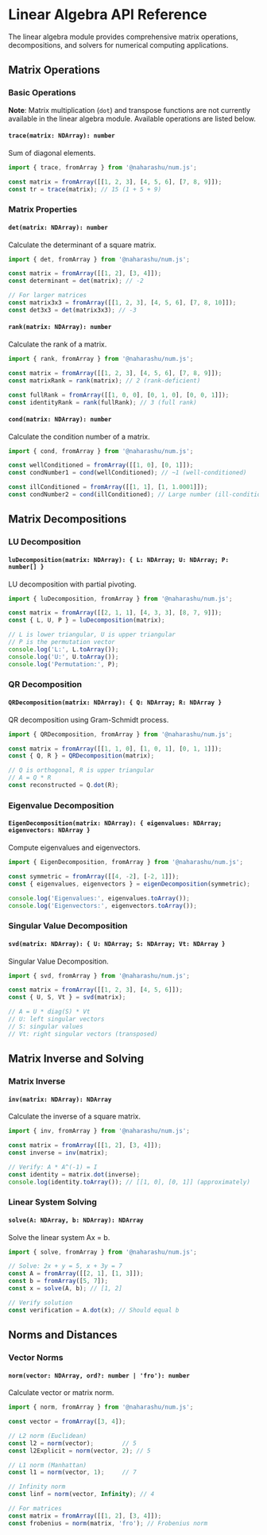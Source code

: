 # Linear Algebra API Reference

The linear algebra module provides comprehensive matrix operations, decompositions, and solvers for numerical computing applications.

## Matrix Operations

### Basic Operations

**Note**: Matrix multiplication (`dot`) and transpose functions are not currently available in the linear algebra module. Available operations are listed below.

#### `trace(matrix: NDArray): number`
Sum of diagonal elements.

```typescript
import { trace, fromArray } from '@naharashu/num.js';

const matrix = fromArray([[1, 2, 3], [4, 5, 6], [7, 8, 9]]);
const tr = trace(matrix); // 15 (1 + 5 + 9)
```

### Matrix Properties

#### `det(matrix: NDArray): number`
Calculate the determinant of a square matrix.

```typescript
import { det, fromArray } from '@naharashu/num.js';

const matrix = fromArray([[1, 2], [3, 4]]);
const determinant = det(matrix); // -2

// For larger matrices
const matrix3x3 = fromArray([[1, 2, 3], [4, 5, 6], [7, 8, 10]]);
const det3x3 = det(matrix3x3); // -3
```

#### `rank(matrix: NDArray): number`
Calculate the rank of a matrix.

```typescript
import { rank, fromArray } from '@naharashu/num.js';

const matrix = fromArray([[1, 2, 3], [4, 5, 6], [7, 8, 9]]);
const matrixRank = rank(matrix); // 2 (rank-deficient)

const fullRank = fromArray([[1, 0, 0], [0, 1, 0], [0, 0, 1]]);
const identityRank = rank(fullRank); // 3 (full rank)
```

#### `cond(matrix: NDArray): number`
Calculate the condition number of a matrix.

```typescript
import { cond, fromArray } from '@naharashu/num.js';

const wellConditioned = fromArray([[1, 0], [0, 1]]);
const condNumber1 = cond(wellConditioned); // ~1 (well-conditioned)

const illConditioned = fromArray([[1, 1], [1, 1.0001]]);
const condNumber2 = cond(illConditioned); // Large number (ill-conditioned)
```

## Matrix Decompositions

### LU Decomposition

#### `luDecomposition(matrix: NDArray): { L: NDArray; U: NDArray; P: number[] }`
LU decomposition with partial pivoting.

```typescript
import { luDecomposition, fromArray } from '@naharashu/num.js';

const matrix = fromArray([[2, 1, 1], [4, 3, 3], [8, 7, 9]]);
const { L, U, P } = luDecomposition(matrix);

// L is lower triangular, U is upper triangular
// P is the permutation vector
console.log('L:', L.toArray());
console.log('U:', U.toArray());
console.log('Permutation:', P);
```

### QR Decomposition

#### `QRDecomposition(matrix: NDArray): { Q: NDArray; R: NDArray }`
QR decomposition using Gram-Schmidt process.

```typescript
import { QRDecomposition, fromArray } from '@naharashu/num.js';

const matrix = fromArray([[1, 1, 0], [1, 0, 1], [0, 1, 1]]);
const { Q, R } = QRDecomposition(matrix);

// Q is orthogonal, R is upper triangular
// A = Q * R
const reconstructed = Q.dot(R); 
```

### Eigenvalue Decomposition

#### `EigenDecomposition(matrix: NDArray): { eigenvalues: NDArray; eigenvectors: NDArray }`
Compute eigenvalues and eigenvectors.

```typescript
import { EigenDecomposition, fromArray } from '@naharashu/num.js';

const symmetric = fromArray([[4, -2], [-2, 1]]);
const { eigenvalues, eigenvectors } = eigenDecomposition(symmetric);

console.log('Eigenvalues:', eigenvalues.toArray());
console.log('Eigenvectors:', eigenvectors.toArray());
```

### Singular Value Decomposition

#### `svd(matrix: NDArray): { U: NDArray; S: NDArray; Vt: NDArray }`
Singular Value Decomposition.

```typescript
import { svd, fromArray } from '@naharashu/num.js';

const matrix = fromArray([[1, 2, 3], [4, 5, 6]]);
const { U, S, Vt } = svd(matrix);

// A = U * diag(S) * Vt
// U: left singular vectors
// S: singular values
// Vt: right singular vectors (transposed)
```

## Matrix Inverse and Solving

### Matrix Inverse

#### `inv(matrix: NDArray): NDArray`
Calculate the inverse of a square matrix.

```typescript
import { inv, fromArray } from '@naharashu/num.js';

const matrix = fromArray([[1, 2], [3, 4]]);
const inverse = inv(matrix);

// Verify: A * A^(-1) = I
const identity = matrix.dot(inverse);
console.log(identity.toArray()); // [[1, 0], [0, 1]] (approximately)
```


### Linear System Solving

#### `solve(A: NDArray, b: NDArray): NDArray`
Solve the linear system Ax = b.

```typescript
import { solve, fromArray } from '@naharashu/num.js';

// Solve: 2x + y = 5, x + 3y = 7
const A = fromArray([[2, 1], [1, 3]]);
const b = fromArray([5, 7]);
const x = solve(A, b); // [1, 2]

// Verify solution
const verification = A.dot(x); // Should equal b
```


## Norms and Distances

### Vector Norms

#### `norm(vector: NDArray, ord?: number | 'fro'): number`
Calculate vector or matrix norm.

```typescript
import { norm, fromArray } from '@naharashu/num.js';

const vector = fromArray([3, 4]);

// L2 norm (Euclidean)
const l2 = norm(vector);        // 5
const l2Explicit = norm(vector, 2); // 5

// L1 norm (Manhattan)
const l1 = norm(vector, 1);     // 7

// Infinity norm
const linf = norm(vector, Infinity); // 4

// For matrices
const matrix = fromArray([[1, 2], [3, 4]]);
const frobenius = norm(matrix, 'fro'); // Frobenius norm
```